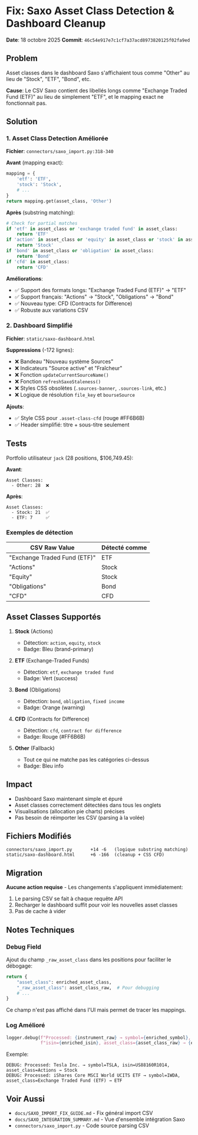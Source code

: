 # Fix: Saxo Asset Class Detection & Dashboard Cleanup

**Date**: 18 octobre 2025
**Commit**: `46c54e917e7c1cf7a37acd8973820125f02fa9ed`

## Problem

Asset classes dans le dashboard Saxo s'affichaient tous comme "Other" au lieu de "Stock", "ETF", "Bond", etc.

**Cause**: Le CSV Saxo contient des libellés longs comme "Exchange Traded Fund (ETF)" au lieu de simplement "ETF", et le mapping exact ne fonctionnait pas.

## Solution

### 1. Asset Class Detection Améliorée

**Fichier**: `connectors/saxo_import.py:318-340`

**Avant** (mapping exact):
```python
mapping = {
    'etf': 'ETF',
    'stock': 'Stock',
    # ...
}
return mapping.get(asset_class, 'Other')
```

**Après** (substring matching):
```python
# Check for partial matches
if 'etf' in asset_class or 'exchange traded fund' in asset_class:
    return 'ETF'
if 'action' in asset_class or 'equity' in asset_class or 'stock' in asset_class:
    return 'Stock'
if 'bond' in asset_class or 'obligation' in asset_class:
    return 'Bond'
if 'cfd' in asset_class:
    return 'CFD'
```

**Améliorations**:
- ✅ Support des formats longs: "Exchange Traded Fund (ETF)" → "ETF"
- ✅ Support français: "Actions" → "Stock", "Obligations" → "Bond"
- ✅ Nouveau type: CFD (Contracts for Difference)
- ✅ Robuste aux variations CSV

### 2. Dashboard Simplifié

**Fichier**: `static/saxo-dashboard.html`

**Suppressions** (-172 lignes):
- ❌ Bandeau "Nouveau système Sources"
- ❌ Indicateurs "Source active" et "Fraîcheur"
- ❌ Fonction `updateCurrentSourceName()`
- ❌ Fonction `refreshSaxoStaleness()`
- ❌ Styles CSS obsolètes (`.sources-banner`, `.sources-link`, etc.)
- ❌ Logique de résolution `file_key` et `bourseSource`

**Ajouts**:
- ✅ Style CSS pour `.asset-class-cfd` (rouge #FF6B6B)
- ✅ Header simplifié: titre + sous-titre seulement

## Tests

Portfolio utilisateur `jack` (28 positions, $106,749.45):

**Avant**:
```
Asset Classes:
  - Other: 28  ❌
```

**Après**:
```
Asset Classes:
  - Stock: 21  ✅
  - ETF: 7     ✅
```

### Exemples de détection

| CSV Raw Value                    | Détecté comme |
|----------------------------------|---------------|
| "Exchange Traded Fund (ETF)"     | ETF           |
| "Actions"                        | Stock         |
| "Equity"                         | Stock         |
| "Obligations"                    | Bond          |
| "CFD"                            | CFD           |

## Asset Classes Supportés

1. **Stock** (Actions)
   - Détection: `action`, `equity`, `stock`
   - Badge: Bleu (brand-primary)

2. **ETF** (Exchange-Traded Funds)
   - Détection: `etf`, `exchange traded fund`
   - Badge: Vert (success)

3. **Bond** (Obligations)
   - Détection: `bond`, `obligation`, `fixed income`
   - Badge: Orange (warning)

4. **CFD** (Contracts for Difference)
   - Détection: `cfd`, `contract for difference`
   - Badge: Rouge (#FF6B6B)

5. **Other** (Fallback)
   - Tout ce qui ne matche pas les catégories ci-dessus
   - Badge: Bleu info

## Impact

- Dashboard Saxo maintenant simple et épuré
- Asset classes correctement détectées dans tous les onglets
- Visualisations (allocation pie charts) précises
- Pas besoin de réimporter les CSV (parsing à la volée)

## Fichiers Modifiés

```
connectors/saxo_import.py       +14 -6   (logique substring matching)
static/saxo-dashboard.html      +6 -166  (cleanup + CSS CFD)
```

## Migration

**Aucune action requise** - Les changements s'appliquent immédiatement:
1. Le parsing CSV se fait à chaque requête API
2. Recharger le dashboard suffit pour voir les nouvelles asset classes
3. Pas de cache à vider

## Notes Techniques

### Debug Field

Ajout du champ `_raw_asset_class` dans les positions pour faciliter le débogage:

```python
return {
    "asset_class": enriched_asset_class,
    "_raw_asset_class": asset_class_raw,  # Pour debugging
    # ...
}
```

Ce champ n'est pas affiché dans l'UI mais permet de tracer les mappings.

### Log Amélioré

```python
logger.debug(f"Processed: {instrument_raw} → symbol={enriched_symbol}, "
             f"isin={enriched_isin}, asset_class={asset_class_raw} → {enriched_asset_class}")
```

Exemple:
```
DEBUG: Processed: Tesla Inc. → symbol=TSLA, isin=US88160R1014, asset_class=Actions → Stock
DEBUG: Processed: iShares Core MSCI World UCITS ETF → symbol=IWDA, asset_class=Exchange Traded Fund (ETF) → ETF
```

## Voir Aussi

- `docs/SAXO_IMPORT_FIX_GUIDE.md` - Fix général import CSV
- `docs/SAXO_INTEGRATION_SUMMARY.md` - Vue d'ensemble intégration Saxo
- `connectors/saxo_import.py` - Code source parsing CSV
